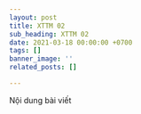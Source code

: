 ```yaml
---
layout: post
title: XTTM 02
sub_heading: XTTM 02
date: 2021-03-18 00:00:00 +0700
tags: []
banner_image: ''
related_posts: []

---
```

Nội dung bài viết